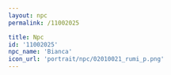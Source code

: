 ```yaml
---
layout: npc
permalink: /11002025

title: Npc
id: '11002025'
npc_name: 'Bianca'
icon_url: 'portrait/npc/02010021_rumi_p.png'
---
```

